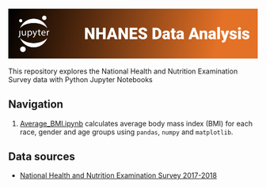 ![banner](img/NHANES_Data_Analysis_banner.png)

This repository explores the National Health and Nutrition Examination Survey data with Python Jupyter Notebooks

**Navigation**
--

1. [Average_BMI.ipynb](https://github.com/andriusmaximus/NHANES_Data_Analysis/blob/main/Average_BMI.ipynb) calculates average body mass index (BMI) for each race, gender and age groups using `pandas`, `numpy` and  `matplotlib`.


**Data sources**
--
+ [National Health and Nutrition Examination Survey 2017-2018](https://wwwn.cdc.gov/nchs/nhanes/continuousnhanes/default.aspx?BeginYear=2017)